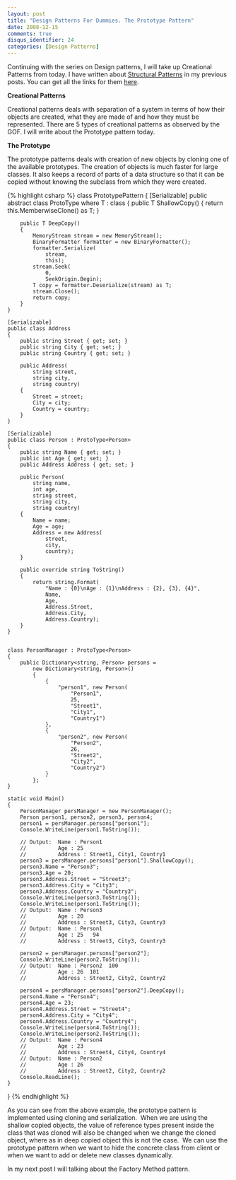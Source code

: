 ```yaml
---
layout: post
title: "Design Patterns For Dummies. The Prototype Pattern"
date: 2008-12-15
comments: true
disqus_identifier: 24
categories: [Design Patterns]
---
```

Continuing with the series on Design patterns, I will take up Creational
Patterns from today. I have written about [Structural
Patterns](/2008/12/15/Structural-Design-Patterns/)
in my previous posts. You can get all the links for them
[here](/2008/12/15/Structural-Design-Patterns/).

**Creational Patterns**

Creational patterns deals with separation of a system in terms of how
their objects are created, what they are made of and how they must be
represented. There are 5 types of creational patterns as observed by the
GOF. I will write about the Prototype pattern today.

**The Prototype**

The prototype patterns deals with creation of new objects by cloning one
of the available prototypes. The creation of objects is much faster for
large classes. It also keeps a record of parts of a data structure so
that it can be copied without knowing the subclass from which they were
created.

{% highlight csharp %}
class PrototypePattern
{
    [Serializable]
    public abstract class ProtoType<T> where T : class
    {
        public T ShallowCopy()
        {
            return this.MemberwiseClone() as T;
        }

        public T DeepCopy()
        {
            MemoryStream stream = new MemoryStream();
            BinaryFormatter formatter = new BinaryFormatter();
            formatter.Serialize(
                stream,
                this);
            stream.Seek(
                0,
                SeekOrigin.Begin);
            T copy = formatter.Deserialize(stream) as T;
            stream.Close();
            return copy;
        }
    }

    [Serializable]
    public class Address
    {
        public string Street { get; set; }
        public string City { get; set; }
        public string Country { get; set; }

        public Address(
            string street,
            string city,
            string country)
        {
            Street = street;
            City = city;
            Country = country;
        }
    }

    [Serializable]
    public class Person : ProtoType<Person>
    {
        public string Name { get; set; }
        public int Age { get; set; }
        public Address Address { get; set; }

        public Person(
            string name,
            int age,
            string street,
            string city,
            string country)
        {
            Name = name;
            Age = age;
            Address = new Address(
                street,
                city,
                country);
        }

        public override string ToString()
        {
            return string.Format(
                "Name : {0}\nAge : {1}\nAddress : {2}, {3}, {4}",
                Name,
                Age,
                Address.Street,
                Address.City,
                Address.Country);
        }
    }


    class PersonManager : ProtoType<Person>
    {
        public Dictionary<string, Person> persons =
            new Dictionary<string, Person>()
            {
                {
                    "person1", new Person(
                        "Person1",
                        25,
                        "Street1",
                        "City1",
                        "Country1")
                },
                {
                    "person2", new Person(
                        "Person2",
                        26,
                        "Street2",
                        "City2",
                        "Country2")
                }
            };
    }

    static void Main()
    {
        PersonManager persManager = new PersonManager();
        Person person1, person2, person3, person4;
        person1 = persManager.persons["person1"];
        Console.WriteLine(person1.ToString());

        // Output:  Name : Person1
        //          Age : 25   
        //          Address : Street1, City1, Country1
        person3 = persManager.persons["person1"].ShallowCopy();
        person3.Name = "Person3";
        person3.Age = 20;
        person3.Address.Street = "Street3";
        person3.Address.City = "City3";
        person3.Address.Country = "Country3";
        Console.WriteLine(person3.ToString());
        Console.WriteLine(person1.ToString());
        // Output:  Name : Person3   
        //          Age : 20   
        //          Address : Street3, City3, Country3   
        // Output:  Name : Person1   
        //          Age : 25   94
        //          Address : Street3, City3, Country3

        person2 = persManager.persons["person2"];
        Console.WriteLine(person2.ToString());
        // Output:  Name : Person2  100
        //          Age : 26  101
        //          Address : Street2, City2, Country2

        person4 = persManager.persons["person2"].DeepCopy();
        person4.Name = "Person4";
        person4.Age = 23;
        person4.Address.Street = "Street4";
        person4.Address.City = "City4";
        person4.Address.Country = "Country4";
        Console.WriteLine(person4.ToString());
        Console.WriteLine(person2.ToString());
        // Output:  Name : Person4  
        //          Age : 23  
        //          Address : Street4, City4, Country4  
        // Output:  Name : Person2  
        //          Age : 26  
        //          Address : Street2, City2, Country2
        Console.ReadLine();
    }
}
{% endhighlight %}

As you can see from the above example, the prototype pattern is
implemented using cloning and serialization.  When we are using the
shallow copied objects, the value of reference types present inside the
class that was cloned will also be changed when we change the cloned
object, where as in deep copied object this is not the case.  We can use
the prototype pattern when we want to hide the concrete class from
client or when we want to add or delete new classes dynamically.

In my next post I will talking about the Factory Method pattern.

